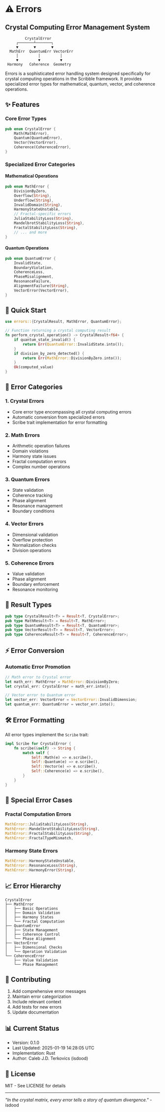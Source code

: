 # ⚠️ Errors
## Crystal Computing Error Management System

```ascii
         CrystalError
     ┌───────┴───────┐
     ▼       ▼       ▼
  MathErr  QuantumErr VectorErr
     │         │         │
     ▼         ▼         ▼
 Harmony   Coherence  Geometry
```

Errors is a sophisticated error handling system designed specifically for crystal computing operations in the Scribble framework. It provides specialized error types for mathematical, quantum, vector, and coherence operations.

## ✨ Features

### Core Error Types
```rust
pub enum CrystalError {
    Math(MathError),
    Quantum(QuantumError),
    Vector(VectorError),
    Coherence(CoherenceError),
}
```

### Specialized Error Categories

#### Mathematical Operations
```rust
pub enum MathError {
    DivisionByZero,
    Overflow(String),
    Underflow(String),
    InvalidDomain(String),
    HarmonyStateUnstable,
    // Fractal-specific errors
    JuliaStabilityLoss(String),
    MandelbrotStabilityLoss(String),
    FractalStabilityLoss(String),
    // ... and more
}
```

#### Quantum Operations
```rust
pub enum QuantumError {
    InvalidState,
    BoundaryViolation,
    CoherenceLoss,
    PhaseMisalignment,
    ResonanceFailure,
    AlignmentFailure(String),
    VectorError(VectorError),
}
```

## 🚀 Quick Start

```rust
use errors::{CrystalResult, MathError, QuantumError};

// Function returning a crystal computing result
fn perform_crystal_operation() -> CrystalResult<f64> {
    if quantum_state_invalid() {
        return Err(QuantumError::InvalidState.into());
    }
    if division_by_zero_detected() {
        return Err(MathError::DivisionByZero.into());
    }
    Ok(computed_value)
}
```

## 🎯 Error Categories

### 1. Crystal Errors
- Core error type encompassing all crystal computing errors
- Automatic conversion from specialized errors
- Scribe trait implementation for error formatting

### 2. Math Errors
- Arithmetic operation failures
- Domain violations
- Harmony state issues
- Fractal computation errors
- Complex number operations

### 3. Quantum Errors
- State validation
- Coherence tracking
- Phase alignment
- Resonance management
- Boundary conditions

### 4. Vector Errors
- Dimensional validation
- Overflow protection
- Normalization checks
- Division operations

### 5. Coherence Errors
- Value validation
- Phase alignment
- Boundary enforcement
- Resonance monitoring

## 💫 Result Types

```rust
pub type CrystalResult<T> = Result<T, CrystalError>;
pub type MathResult<T> = Result<T, MathError>;
pub type QuantumResult<T> = Result<T, QuantumError>;
pub type VectorResult<T> = Result<T, VectorError>;
pub type CoherenceResult<T> = Result<T, CoherenceError>;
```

## ⚡ Error Conversion

### Automatic Error Promotion
```rust
// Math error to Crystal error
let math_err: MathError = MathError::DivisionByZero;
let crystal_err: CrystalError = math_err.into();

// Vector error to Quantum error
let vector_err: VectorError = VectorError::InvalidDimension;
let quantum_err: QuantumError = vector_err.into();
```

## 🛠️ Error Formatting

All error types implement the `Scribe` trait:
```rust
impl Scribe for CrystalError {
    fn scribe(&self) -> String {
        match self {
            Self::Math(e) => e.scribe(),
            Self::Quantum(e) => e.scribe(),
            Self::Vector(e) => e.scribe(),
            Self::Coherence(e) => e.scribe(),
        }
    }
}
```

## 🔬 Special Error Cases

### Fractal Computation Errors
```rust
MathError::JuliaStabilityLoss(String),
MathError::MandelbrotStabilityLoss(String),
MathError::FractalStabilityLoss(String),
MathError::FractalTypeMismatch,
```

### Harmony State Errors
```rust
MathError::HarmonyStateUnstable,
MathError::ResonanceLoss(String),
MathError::HarmonyError(String),
```

## 📈 Error Hierarchy

```ascii
CrystalError
├── MathError
│   ├── Basic Operations
│   ├── Domain Validation
│   ├── Harmony States
│   └── Fractal Computation
├── QuantumError
│   ├── State Management
│   ├── Coherence Control
│   └── Phase Alignment
├── VectorError
│   ├── Dimensional Checks
│   └── Operation Validation
└── CoherenceError
    ├── Value Validation
    └── Phase Management
```

## 🤝 Contributing

1. Add comprehensive error messages
2. Maintain error categorization
3. Include relevant context
4. Add tests for new errors
5. Update documentation

## 📊 Current Status
- Version: 0.1.0
- Last Updated: 2025-01-19 14:28:05 UTC
- Implementation: Rust
- Author: Caleb J.D. Terkovics (isdood)

## 📜 License
MIT - See LICENSE for details

---

*"In the crystal matrix, every error tells a story of quantum divergence."* - isdood
